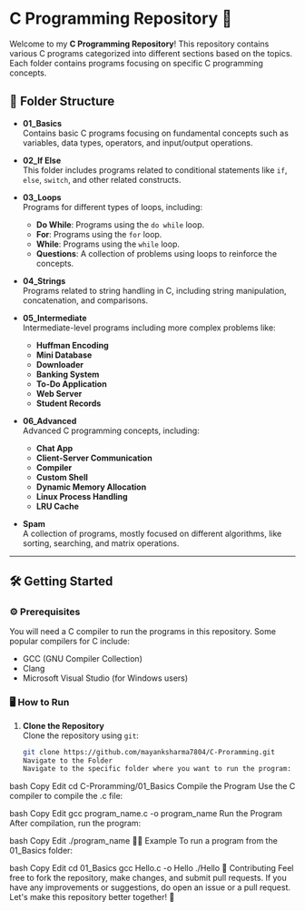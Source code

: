 # C Programming Repository 🚀

Welcome to my **C Programming Repository**! This repository contains various C programs categorized into different sections based on the topics. Each folder contains programs focusing on specific C programming concepts.

## 📂 Folder Structure

- **01_Basics**  
  Contains basic C programs focusing on fundamental concepts such as variables, data types, operators, and input/output operations.

- **02_If Else**  
  This folder includes programs related to conditional statements like `if`, `else`, `switch`, and other related constructs.

- **03_Loops**  
  Programs for different types of loops, including:

  - **Do While**: Programs using the `do while` loop.
  - **For**: Programs using the `for` loop.
  - **While**: Programs using the `while` loop.
  - **Questions**: A collection of problems using loops to reinforce the concepts.

- **04_Strings**  
  Programs related to string handling in C, including string manipulation, concatenation, and comparisons.

- **05_Intermediate**  
  Intermediate-level programs including more complex problems like:

  - **Huffman Encoding**
  - **Mini Database**
  - **Downloader**
  - **Banking System**
  - **To-Do Application**
  - **Web Server**
  - **Student Records**

- **06_Advanced**  
  Advanced C programming concepts, including:

  - **Chat App**
  - **Client-Server Communication**
  - **Compiler**
  - **Custom Shell**
  - **Dynamic Memory Allocation**
  - **Linux Process Handling**
  - **LRU Cache**

- **Spam**  
  A collection of programs, mostly focused on different algorithms, like sorting, searching, and matrix operations.

---

## 🛠️ Getting Started

### ⚙️ Prerequisites

You will need a C compiler to run the programs in this repository. Some popular compilers for C include:

- GCC (GNU Compiler Collection)
- Clang
- Microsoft Visual Studio (for Windows users)

### 🖥️ How to Run

1. **Clone the Repository**  
    Clone the repository using `git`:

   ```bash
   git clone https://github.com/mayanksharma7804/C-Proramming.git
   Navigate to the Folder
   Navigate to the specific folder where you want to run the program:
   ```

bash
Copy
Edit
cd C-Proramming/01_Basics
Compile the Program
Use the C compiler to compile the .c file:

bash
Copy
Edit
gcc program_name.c -o program_name
Run the Program
After compilation, run the program:

bash
Copy
Edit
./program_name
👨‍💻 Example
To run a program from the 01_Basics folder:

bash
Copy
Edit
cd 01_Basics
gcc Hello.c -o Hello
./Hello
🤝 Contributing
Feel free to fork the repository, make changes, and submit pull requests. If you have any improvements or suggestions, do open an issue or a pull request. Let's make this repository better together! 💪
